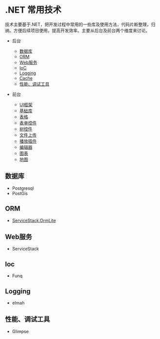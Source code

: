 # .NET 常用技术

技术主要基于.NET，把开发过程中常用的一些库及使用方法，代码片断整理，归纳。方便后续项目使用，提高开发效率。主要从后台及前台两个维度来讨论。

* 后台
  * [数据库](#数据库)
  * [ORM](#ORM)
  * [Web服务](#Web服务)
  * [IoC](#Ioc)
  * [Logging](#Logging)
  * [Cache](#Cache)
  * [性能、调试工具](#Profile)

* 前台
  * [UI框架](#ui)
  * [基础库](#base)
  * [表格](#table)
  * [表单控件](#form)
  * [树控件](#tree)
  * [文件上传](#upload)
  * [播放插件](#player)
  * [编辑器](#editor)
  * [图表](#chart)
  * [地图](#map)

## 数据库

* Postgresql
* PostGis

## ORM

* [ServiceStack.OrmLite](orm/ormlite.md)

## Web服务

* ServiceStack

## Ioc

* Funq

## Logging

* elmah

## 性能、调试工具

* Glimpse
